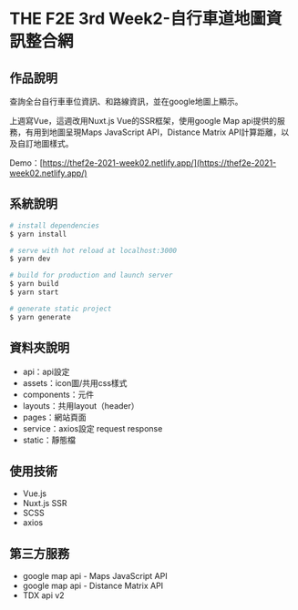 # THE F2E 3rd Week2-自行車道地圖資訊整合網

## 作品說明
查詢全台自行車車位資訊、和路線資訊，並在google地圖上顯示。

上週寫Vue，這週改用Nuxt.js Vue的SSR框架，使用google Map api提供的服務，有用到地圖呈現Maps JavaScript API，Distance Matrix API計算距離，以及自訂地圖樣式。

Demo：[https://thef2e-2021-week02.netlify.app/](https://thef2e-2021-week02.netlify.app/)

## 系統說明
```bash
# install dependencies
$ yarn install

# serve with hot reload at localhost:3000
$ yarn dev

# build for production and launch server
$ yarn build
$ yarn start

# generate static project
$ yarn generate
```

## 資料夾說明
* api：api設定
* assets：icon圖/共用css樣式
* components：元件
* layouts：共用layout（header）
* pages：網站頁面
* service：axios設定 request response
* static：靜態檔


## 使用技術
* Vue.js
* Nuxt.js SSR
* SCSS
* axios


## 第三方服務
* google map api - Maps JavaScript API
* google map api - Distance Matrix API
* TDX api v2

